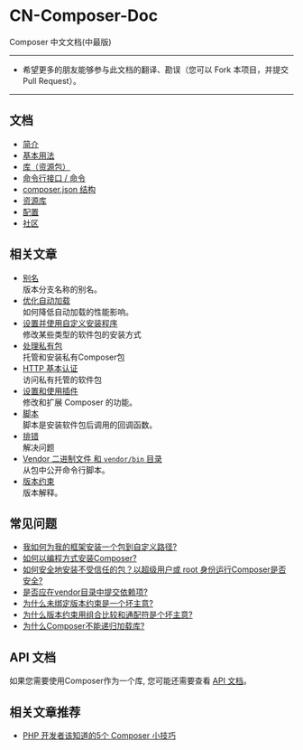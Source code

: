 CN-Composer-Doc
===============

Composer 中文文档(中最版)

---

- 希望更多的朋友能够参与此文档的翻译、勘误（您可以 Fork 本项目，并提交 Pull Request）。


---

## 文档
- [简介](/cndoc/00-intro.md)
- [基本用法](/cndoc/01-basic-usage.md)
- [库（资源包）](/cndoc/02-libraries.md)
- [命令行接口 / 命令](/cndoc/03-cli.md)
- [composer.json 结构](/cndoc/04-schema.md)
- [资源库](/cndoc/05-repositories.md)
- [配置](/cndoc/06-config.md)
- [社区](/cndoc/07-community.md)

## 相关文章
- [别名](/cndoc/articles/aliases.md)  
版本分支名称的别名。
- [优化自动加载](/cndoc/articles/autoloader-optimization.md)  
如何降低自动加载的性能影响。
- [设置并使用自定义安装程序](/cndoc/articles/custom-installers.md)  
修改某些类型的软件包的安装方式
- [处理私有包](/cndoc/articles/handling-private-packages-with-satis.md)  
托管和安装私有Composer包
- [HTTP 基本认证](/cndoc/articles/http-basic-authentication.md)  
访问私有托管的软件包
- [设置和使用插件](/cndoc/articles/plugins.md)  
修改和扩展 Composer 的功能。
- [脚本](/cndoc/articles/scripts.md)  
脚本是安装软件包后调用的回调函数。
- [排错](/cndoc/articles/troubleshooting.md)  
解决问题
- [Vendor 二进制文件 和 `vendor/bin` 目录](/cndoc/articles/vendor-binaries.md)  
从包中公开命令行脚本。
- [版本约束](/cndoc/articles/versions.md)  
版本解释。

## 常见问题

- [我如何为我的框架安装一个包到自定义路径?](/cndoc/faqs/how-do-i-install-a-package-to-a-custom-path-for-my-framework.md)
- [如何以编程方式安装Composer?](/cndoc/faqs/how-to-install-composer-programmatically.md)
- [如何安全地安装不受信任的包？以超级用户或 root 身份运行Composer是否安全?](/cndoc/faqs/how-to-install-untrusted-packages-safely.md)
- [是否应在vendor目录中提交依赖项?](/cndoc/faqs/should-i-commit-the-dependencies-in-my-vendor-directory.md)
- [为什么未绑定版本约束是一个坏主意?](/cndoc/faqs/why-are-unbound-version-constraints-a-bad-idea.md)
- [为什么版本约束用组合比较和通配符是个坏主意?](/cndoc/faqs/why-are-version-constraints-combining-comparisons-and-wildcards-a-bad-idea.md)
- [为什么Composer不能递归加载库?](/cndoc/faqs/why-can%27t-composer-load-repositories-recursively.md)


## API 文档

如果您需要使用Composer作为一个库, 您可能还需要查看 [API 文档](http://composer.p2hp.com/apidoc/master/index.html)。

## 相关文章推荐

- [PHP 开发者该知道的5个 Composer 小技巧](http://segmentfault.com/a/1190000000355928)
